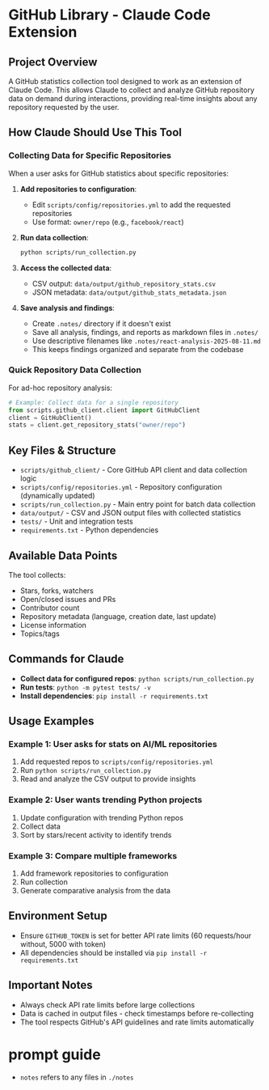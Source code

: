 # GitHub Library - Claude Code Extension

## Project Overview
A GitHub statistics collection tool designed to work as an extension of Claude Code. This allows Claude to collect and analyze GitHub repository data on demand during interactions, providing real-time insights about any repository requested by the user.

## How Claude Should Use This Tool

### Collecting Data for Specific Repositories
When a user asks for GitHub statistics about specific repositories:

1. **Add repositories to configuration**: 
   - Edit `scripts/config/repositories.yml` to add the requested repositories
   - Use format: `owner/repo` (e.g., `facebook/react`)

2. **Run data collection**:
   ```bash
   python scripts/run_collection.py
   ```

3. **Access the collected data**:
   - CSV output: `data/output/github_repository_stats.csv`
   - JSON metadata: `data/output/github_stats_metadata.json`

4. **Save analysis and findings**:
   - Create `.notes/` directory if it doesn't exist
   - Save all analysis, findings, and reports as markdown files in `.notes/`
   - Use descriptive filenames like `.notes/react-analysis-2025-08-11.md`
   - This keeps findings organized and separate from the codebase

### Quick Repository Data Collection
For ad-hoc repository analysis:
```python
# Example: Collect data for a single repository
from scripts.github_client.client import GitHubClient
client = GitHubClient()
stats = client.get_repository_stats("owner/repo")
```

## Key Files & Structure
- `scripts/github_client/` - Core GitHub API client and data collection logic
- `scripts/config/repositories.yml` - Repository configuration (dynamically updated)
- `scripts/run_collection.py` - Main entry point for batch data collection
- `data/output/` - CSV and JSON output files with collected statistics
- `tests/` - Unit and integration tests
- `requirements.txt` - Python dependencies

## Available Data Points
The tool collects:
- Stars, forks, watchers
- Open/closed issues and PRs
- Contributor count
- Repository metadata (language, creation date, last update)
- License information
- Topics/tags

## Commands for Claude
- **Collect data for configured repos**: `python scripts/run_collection.py`
- **Run tests**: `python -m pytest tests/ -v`
- **Install dependencies**: `pip install -r requirements.txt`

## Usage Examples

### Example 1: User asks for stats on AI/ML repositories
1. Add requested repos to `scripts/config/repositories.yml`
2. Run `python scripts/run_collection.py`
3. Read and analyze the CSV output to provide insights

### Example 2: User wants trending Python projects
1. Update configuration with trending Python repos
2. Collect data
3. Sort by stars/recent activity to identify trends

### Example 3: Compare multiple frameworks
1. Add framework repositories to configuration
2. Run collection
3. Generate comparative analysis from the data

## Environment Setup
- Ensure `GITHUB_TOKEN` is set for better API rate limits (60 requests/hour without, 5000 with token)
- All dependencies should be installed via `pip install -r requirements.txt`

## Important Notes
- Always check API rate limits before large collections
- Data is cached in output files - check timestamps before re-collecting
- The tool respects GitHub's API guidelines and rate limits automatically

# prompt guide

- `notes` refers to any files in `./notes`